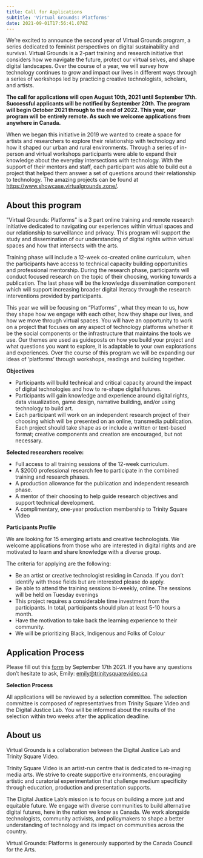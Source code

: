 ```yaml
---
title: Call for Applications
subtitle: 'Virtual Grounds: Platforms'
date: 2021-09-01T17:56:41.078Z
---
```

We’re excited to announce the second year of Virtual Grounds program, a series dedicated to feminist perspectives on digital sustainability and survival. Virtual Grounds is a 2-part training and research initiative that considers how we navigate the future, protect our virtual selves, and shape digital landscapes. Over the course of a year, we will survey how technology continues to grow and impact our lives in different ways through a series of workshops led by practicing creative technologists, scholars, and artists. 

**The call for applications will open August 10th, 2021 until September 17th. Successful applicants will be notified by September 20th. The program will begin October 2021 through to the end of 2022. This year, our program will be entirely remote. As such we welcome applications from anywhere in Canada.** 

When we began this initiative in 2019 we wanted to create a space for artists and researchers to explore their relationship with technology and how it shaped our urban and rural environments. Through a series of in-person and virtual workshops participants were able to expand their knowledge about the everyday intersections with technology. With the support of their mentors and staff, each participant was able to build out a project that helped them answer a set of questions around their relationship to technology. The amazing projects can be found at https://www.showcase.virtualgrounds.zone/.  

## 

## About this program

"Virtual Grounds: Platforms” is a 3 part online training and remote research initiative dedicated to navigating our experiences within virtual spaces and our relationship to surveillance and privacy. This program will support the study and dissemination of our understanding of digital rights within virtual spaces and how that intersects with the arts. 

Training phase will include a 12-week co-created online curriculum, when the participants have access to technical capacity building opportunities and professional mentorship. During the research phase, participants will conduct focused research on the topic of their choosing, working towards a publication. The last phase will be the knowledge dissemination component which will support increasing broader digital literacy through the research interventions provided by participants.

This year we will be focusing on “Platforms” , what they mean to us, how they shape how we engage with each other, how they shape our lives, and how we move through virtual spaces. You will have an opportunity to work on a project that focuses on any aspect of technology platforms whether it be the social components or the infrastructure that maintains the tools we use. Our themes are used as guideposts on how you build your project and what questions you want to explore, it is adaptable to your own explorations and experiences. Over the course of this program we will be expanding our ideas of ‘platforms’ through workshops, readings and building together. 

**Objectives**

* Participants will build technical and critical capacity around the impact of digital technologies and how to re-shape digital futures.
* Participants will gain knowledge and experience around digital rights, data visualization, game design, narrative building, and/or using technology to build art.
* Each participant will work on an independent research project of their choosing which will be presented on an online, transmedia publication. Each project should take shape as or include a written or text-based format; creative components and creation are encouraged, but not necessary. 

**Selected researchers receive:**

* Full access to all training sessions of the 12-week curriculum.
* A $2000 professional research fee to participate in the combined training and research phases.
* A production allowance for the publication and independent research phase.
* A mentor of their choosing to help guide research objectives and support technical development.
* A complimentary, one-year production membership to Trinity Square Video

**Participants Profile**

We are looking for 15 emerging artists and creative technologists. We welcome applications from those who are interested in digital rights and are motivated to learn and share knowledge with a diverse group. 

The criteria for applying are the following:

* Be an artist or creative technologist residing in Canada. If you don’t identify with those fields but are interested please do apply.
* Be able to attend the training sessions bi-weekly, online. The sessions will be held on Tuesday evenings
* This project requires a considerable time investment from the participants. In total, participants should plan at least 5-10 hours a month.
* Have the motivation to take back the learning experience to their community.
* We will be prioritizing Black, Indigenous and Folks of Colour

## Application Process

Please fill out this [form](https://forms.gle/kCsPhhnzW87c8S6N9) by September 17th 2021. If you have any questions don’t hesitate to ask, Emily: emily@trinitysquarevideo.ca

**Selection Process**

All applications will be reviewed by a selection committee. The selection committee is composed of representatives from Trinity Square Video and the Digital Justice Lab. You will be informed about the results of the selection within two weeks after the application deadline.

## About us

Virtual Grounds is a collaboration between the Digital Justice Lab and Trinity Square Video. 

Trinity Square Video is an artist-run centre that is dedicated to re-imaging media arts. We strive to create supportive environments, encouraging artistic and curatorial experimentation that challenge medium specificity through education, production and presentation supports.

The Digital Justice Lab’s mission is to focus on building a more just and equitable future. We engage with diverse communities to build alternative digital futures, here in the nation we know as Canada. We work alongside technologists, community activists, and policymakers to shape a better understanding of technology and its impact on communities across the country.

Virtual Grounds: Platforms is generously supported by the Canada Council for the Arts.
